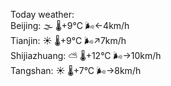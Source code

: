 Today weather:  
Beijing: 🌫  🌡️+9°C 🌬️←4km/h  
Tianjin: ☀️ 🌡️+9°C 🌬️↗7km/h  
Shijiazhuang: ⛅️  🌡️+12°C 🌬️→10km/h  
Tangshan: ☀️ 🌡️+7°C 🌬️→8km/h  
